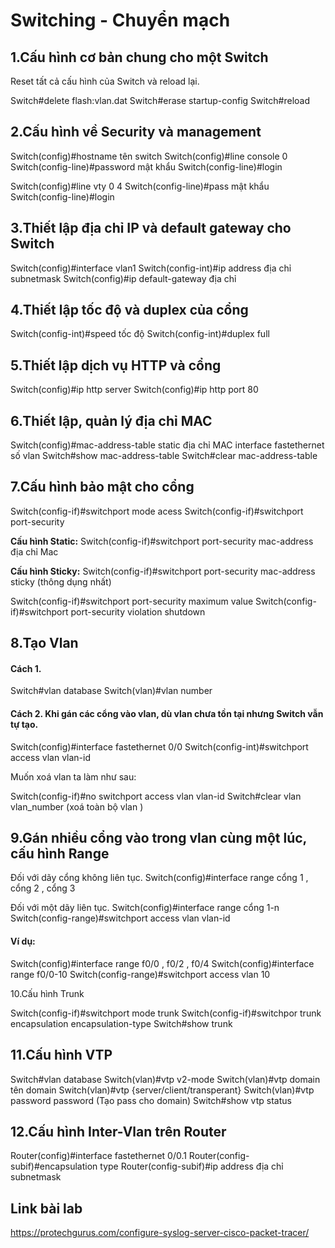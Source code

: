 # Switching - Chuyển mạch

## 1.Cấu hình cơ bản chung cho một Switch

Reset tất cả cấu hình của Switch và reload lại.


Switch#delete flash:vlan.dat
Switch#erase startup-config
Switch#reload


## 2.Cấu hình về Security và management



Switch(config)#hostname tên switch
Switch(config)#line console 0
Switch(config-line)#password mật khẩu
Switch(config-line)#login

Switch(config)#line vty 0 4
Switch(config-line)#pass mật khẩu
Switch(config-line)#login

## 3.Thiết lập địa chỉ IP và default gateway cho Switch

Switch(config)#interface vlan1
Switch(config-int)#ip address địa chỉ subnetmask
Switch(config)#ip default-gateway địa chỉ

## 4.Thiết lập tốc độ và duplex của cổng

Switch(config-int)#speed tốc độ
Switch(config-int)#duplex full

## 5.Thiết lập dịch vụ HTTP và cổng

Switch(config)#ip http server
Switch(config)#ip http port 80

## 6.Thiết lập, quản lý địa chỉ MAC

Switch(config)#mac-address-table static địa chỉ MAC interface fastethernet số vlan
Switch#show mac-address-table
Switch#clear mac-address-table

## 7.Cấu hình bảo mật cho cổng

Switch(config-if)#switchport mode acess
Switch(config-if)#switchport port-security

**Cấu hình Static:** Switch(config-if)#switchport port-security mac-address địa chỉ Mac

**Cấu hình Sticky:** Switch(config-if)#switchport port-security mac-address sticky (thông dụng nhất)

Switch(config-if)#switchport port-security maximum value
Switch(config-if)#switchport port-security violation shutdown

## 8.Tạo Vlan

#### Cách 1.

Switch#vlan database
Switch(vlan)#vlan number

#### Cách 2. Khi gán các cổng vào vlan, dù vlan chưa tồn tại nhưng Switch vẫn tự tạo.

Switch(config)#interface fastethernet 0/0
Switch(config-int)#switchport access vlan vlan-id

Muốn xoá vlan ta làm như sau:

Switch(config-if)#no switchport access vlan vlan-id
Switch#clear vlan vlan_number (xoá toàn bộ vlan )

## 9.Gán nhiều cổng vào trong vlan cùng một lúc, cấu hình Range

Đối với dãy cổng không liên tục.
Switch(config)#interface range cổng 1 , cổng 2 , cổng 3

Đối với một dãy liên tục.
Switch(config)#interface range cổng 1-n
Switch(config-range)#switchport access vlan vlan-id


#### Ví dụ:
Switch(config)#interface range f0/0 , f0/2 , f0/4
Switch(config)#interface range f0/0-10
Switch(config-range)#switchport access vlan 10

10.Cấu hình Trunk

Switch(config-if)#switchport mode trunk
Switch(config-if)#switchpor trunk encapsulation encapsulation-type
Switch#show trunk

## 11.Cấu hình VTP

Switch#vlan database
Switch(vlan)#vtp v2-mode
Switch(vlan)#vtp domain tên domain
Switch(vlan)#vtp {server/client/transperant}
Switch(vlan)#vtp password password (Tạo pass cho domain)
Switch#show vtp status

## 12.Cấu hình Inter-Vlan trên Router

Router(config)#interface fastethernet 0/0.1
Router(config-subif)#encapsulation type
Router(config-subif)#ip address địa chỉ subnetmask



## Link bài lab

https://protechgurus.com/configure-syslog-server-cisco-packet-tracer/